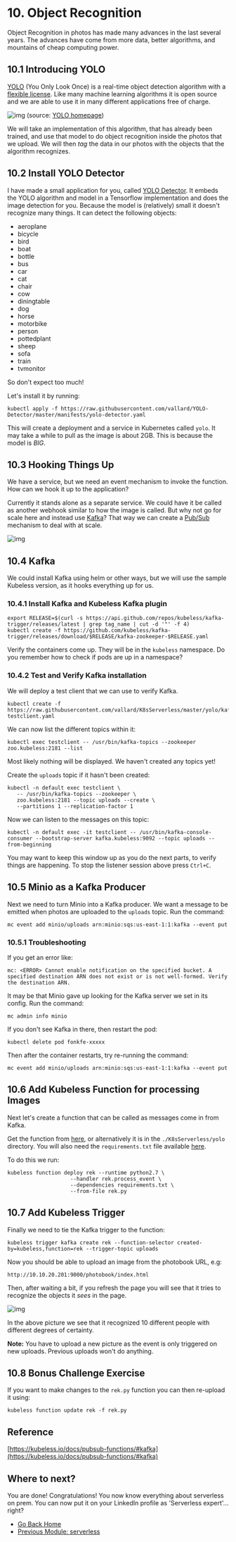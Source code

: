 # 10. Object Recognition

Object Recognition in photos has made many advances in the last several years.  The advances have come from more data, better algorithms, and mountains of cheap computing power. 

## 10.1 Introducing YOLO

[YOLO](https://pjreddie.com/darknet/yolo/) (You Only Look Once) is a real-time object detection algorithm with a [flexible license](https://github.com/pjreddie/darknet/blob/master/LICENSE.fuck).  Like many machine learning algorithms it is open source and we are able to use it in many different applications free of charge. 

![img](https://pjreddie.com/media/image/Screen_Shot_2018-03-24_at_10.48.42_PM.png)
(source: [YOLO homepage](https://pjreddie.com/darknet/yolo/))

We will take an implementation of this algorithm, that has already been trained, and use that model to do object recognition inside the photos that we upload.  We will then *tag* the data in our photos with the objects that the algorithm recognizes.

## 10.2 Install YOLO Detector

I have made a small application for you, called [YOLO Detector](https://github.com/vallard/YOLO-Detector).  It embeds the YOLO algorithm and model in a Tensorflow implementation and does the image detection for you.  Because the model is (relatively) small it doesn't recognize many things.  It can detect the following objects:

* aeroplane
* bicycle
* bird
* boat
* bottle
* bus
* car
* cat
* chair
* cow
* diningtable
* dog
* horse
* motorbike
* person
* pottedplant
* sheep
* sofa
* train
* tvmonitor

So don't expect too much!  

Let's install it by running:

```
kubectl apply -f https://raw.githubusercontent.com/vallard/YOLO-Detector/master/manifests/yolo-detector.yaml
```

This will create a deployment and a service in Kubernetes called `yolo`.  It may take a while to pull as the image is about 2GB.  This is because the model is *BIG*. 

## 10.3 Hooking Things Up

We have a service, but we need an event mechanism to invoke the function.  How can we hook it up to the application? 

Currently it stands alone as a separate service.  We could have it be called as another webhook similar to how the image is called.  But why not go for scale here and instead use [Kafka](https://kafka.apache.org/)?  That way we can create a [Pub/Sub](https://en.wikipedia.org/wiki/Publish%E2%80%93subscribe_pattern) mechanism to deal with at scale. 

![img](../images/yolo01.png) 

## 10.4 Kafka

We could install Kafka using helm or other ways, but we will use the sample Kubeless version, as it hooks everything up for us. 

### 10.4.1 Install Kafka and Kubeless Kafka plugin

```
export RELEASE=$(curl -s https://api.github.com/repos/kubeless/kafka-trigger/releases/latest | grep tag_name | cut -d '"' -f 4)
kubectl create -f https://github.com/kubeless/kafka-trigger/releases/download/$RELEASE/kafka-zookeeper-$RELEASE.yaml
```

Verify the containers come up.  They will be in the `kubeless` namespace.  Do you remember how to check if pods are up in a namespace? 


### 10.4.2 Test and Verify Kafka installation 

We will deploy a test client that we can use to verify Kafka. 

```
kubectl create -f https://raw.githubusercontent.com/vallard/K8sServerless/master/yolo/kafka-testclient.yaml
``` 

We can now list the different topics within it:

```
kubectl exec testclient -- /usr/bin/kafka-topics --zookeeper zoo.kubeless:2181 --list
```

Most likely nothing will be displayed.  We haven't created any topics yet!


Create the `uploads` topic if it hasn't been created:

```
kubectl -n default exec testclient \
   -- /usr/bin/kafka-topics --zookeeper \
   zoo.kubeless:2181 --topic uploads --create \
   --partitions 1 --replication-factor 1
```

Now we can listen to the messages on this topic:

```
kubectl -n default exec -it testclient -- /usr/bin/kafka-console-consumer --bootstrap-server kafka.kubeless:9092 --topic uploads --from-beginning
```

You may want to keep this window up as you do the next parts, to verify things are happening.  To stop the listener session above press `Ctrl+C`.

## 10.5 Minio as a Kafka Producer

Next we need to turn Minio into a Kafka producer.  We want a message to be emitted when photos are uploaded to the `uploads` topic.  Run the command:

```
mc event add minio/uploads arn:minio:sqs:us-east-1:1:kafka --event put
```

### 10.5.1 Troubleshooting

If you get an error like:

```
mc: <ERROR> Cannot enable notification on the specified bucket. A specified destination ARN does not exist or is not well-formed. Verify the destination ARN.
```

It may be that Minio gave up looking for the Kafka server we set in its config.  Run the command:

```
mc admin info minio
```

If you don't see Kafka in there, then restart the pod: 

```
kubectl delete pod fonkfe-xxxxx
```

Then after the container restarts, try re-running the command: 

```
mc event add minio/uploads arn:minio:sqs:us-east-1:1:kafka --event put
```

## 10.6 Add Kubeless Function for processing Images

Next let's create a function that can be called as messages come in from Kafka.  

Get the function from [here](https://raw.githubusercontent.com/vallard/K8sServerless/master/yolo/rek.py), or alternatively it is in the `./K8sServerless/yolo` directory.  You will also need the `requirements.txt` file available [here](https://raw.githubusercontent.com/vallard/K8sServerless/master/yolo/requirements.txt).

To do this we run: 

```
kubeless function deploy rek --runtime python2.7 \
                    --handler rek.process_event \
                    --dependencies requirements.txt \
                    --from-file rek.py
```

## 10.7 Add Kubeless Trigger
Finally we need to tie the Kafka trigger to the function: 

```
kubeless trigger kafka create rek --function-selector created-by=kubeless,function=rek --trigger-topic uploads
```

Now you should be able to upload an image from the photobook URL, e.g:

```
http://10.10.20.201:9000/photobook/index.html
```

Then, after waiting a bit, if you refresh the page you will see that it tries to recognize the objects it *sees* in the page.

![img](../images/yolo02.png)

In the above picture we see that it recognized 10 different people with different degrees of certainty.  

__Note:__ You have to upload a new picture as the event is only triggered on new uploads.  Previous uploads won't do anything.  

## 10.8 Bonus Challenge Exercise

If you want to make changes to the `rek.py` function you can then re-upload it using: 

```
kubeless function update rek -f rek.py
```


## Reference

[https://kubeless.io/docs/pubsub-functions/#kafka](https://kubeless.io/docs/pubsub-functions/#kafka)

## Where to next?

You are done!  Congratulations! You now know everything about serverless on prem.  You can now put it on your LinkedIn profile as 'Serverless expert'... right? 

* [Go Back Home](../README.md)
* [Previous Module: serverless](../serverless/README.md)
